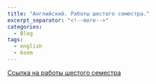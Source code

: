 ```yaml
---
title: "Английский. Работы шестого семестра."
excerpt_separator: "<!--more-->"
categories:
  - Blog
tags:
  - english
  - 6sem
---
```


[Ссылка на работы шестого семестра](https://github.com/ShadrinSpock/portfolio-herzen/tree/master/_english/6_sem)
